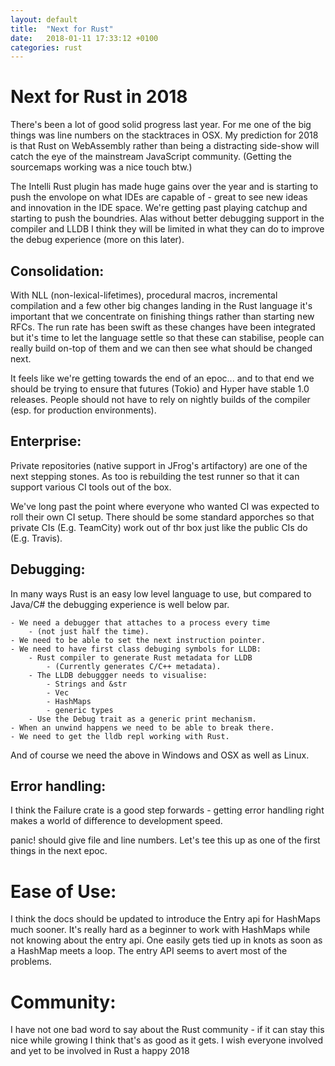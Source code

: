 ```yaml
---
layout: default
title:  "Next for Rust"
date:   2018-01-11 17:33:12 +0100
categories: rust
---
```


# Next for Rust in 2018

There's been a lot of good solid progress last year. For me one of the big things was line numbers on the stacktraces in OSX. My prediction for 2018 is that Rust on WebAssembly rather than being a distracting side-show will catch the eye of the mainstream JavaScript community. (Getting the sourcemaps working was a nice touch btw.) 

The Intelli Rust plugin has made huge gains over the year and is starting to push the envolope on what IDEs are capable of - great to see new ideas and innovation in the IDE space. We're getting past playing catchup and starting to push the boundries. Alas without better debugging support in the compiler and LLDB I think they will be limited in what they can do to improve the debug experience (more on this later).

## Consolidation:

With NLL (non-lexical-lifetimes), procedural macros, incremental compilation and a few other big changes landing in the Rust language it's important that we concentrate on finishing things rather than starting new RFCs. The run rate has been swift as these changes have been integrated but it's time to let the language settle so that these can stabilise, people can really build on-top of them and we can then see what should be changed next. 

It feels like we're getting towards the end of an epoc... and to that end we should be trying to ensure that futures (Tokio) and Hyper have stable 1.0 releases. People should not have to rely on nightly builds of the compiler (esp. for production environments).

## Enterprise:

Private repositories (native support in JFrog's artifactory) are one of the next stepping stones. As too is rebuilding the test runner so that it can support various CI tools out of the box. 

We've long past the point where everyone who wanted CI was expected to roll their own CI setup. There should be some standard apporches so that private CIs (E.g. TeamCity) work out of thr box just like the public CIs do (E.g. Travis).

## Debugging:

In many ways Rust is an easy low level language to use, but compared to Java/C# the debugging experience is well below par.
 
	- We need a debugger that attaches to a process every time 
		- (not just half the time). 
	- We need to be able to set the next instruction pointer. 
	- We need to have first class debuging symbols for LLDB: 
		- Rust compiler to generate Rust metadata for LLDB 
			- (Currently generates C/C++ metadata). 
		- The LLDB debuggger needs to visualise:
			- Strings and &str
			- Vec
			- HashMaps 
			- generic types 
		- Use the Debug trait as a generic print mechanism. 
	- When an unwind happens we need to be able to break there.
	- We need to get the lldb repl working with Rust.

And of course we need the above in Windows and OSX as well as Linux.

## Error handling:

I think the Failure crate is a good step forwards - getting error handling right makes a world of difference to development speed.

panic! should give file and line numbers. Let's tee this up as one of the first things in the next epoc.

# Ease of Use:

I think the docs should be updated to introduce the Entry api for HashMaps much sooner. It's really hard as a beginner to work with HashMaps while not knowing about the entry api. One easily gets tied up in knots as soon as a HashMap meets a loop. The entry API seems to avert most of the problems.

# Community:

I have not one bad word to say about the Rust community - if it can stay this nice while growing I think that's as good as it gets. I wish everyone involved and yet to be involved in Rust a happy 2018

